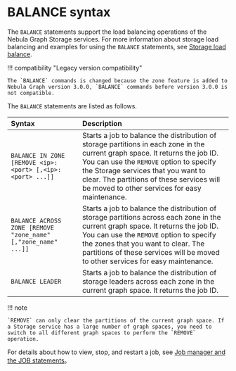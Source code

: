 # BALANCE syntax

The `BALANCE` statements support the load balancing operations of the Nebula Graph Storage services. For more information about storage load balancing and examples for using the `BALANCE` statements, see [Storage load balance](../../8.service-tuning/load-balance.md).

!!! compatibility "Legacy version compatibility"

    The `BALANCE` commands is changed because the zone feature is added to Nebula Graph version 3.0.0, `BALANCE` commands before version 3.0.0 is not compatible.

The `BALANCE` statements are listed as follows.

|Syntax|Description|
|:---|:---|
|`BALANCE IN ZONE [REMOVE <ip>:<port> [,<ip>:<port> ...]]`| Starts a job to balance the distribution of storage partitions in each zone in the current graph space. It returns the job ID. You can use the `REMOVE` option to specify the Storage services that you want to clear. The partitions of these services will be moved to other services for easy maintenance.|
|`BALANCE ACROSS ZONE [REMOVE "zone_name" [,"zone_name" ...]]`| Starts a job to balance the distribution of storage partitions across each zone in the current graph space. It returns the job ID. You can use the `REMOVE` option to specify the zones that you want to clear. The partitions of these services will be moved to other services for easy maintenance.|
|`BALANCE LEADER`| Starts a job to balance the distribution of storage leaders across each zone in the current graph space. It returns the job ID.|

!!! note

    `REMOVE` can only clear the partitions of the current graph space. If a Storage service has a large number of graph spaces, you need to switch to all different graph spaces to perform the `REMOVE` operation.

For details about how to view, stop, and restart a job, see [Job manager and the JOB statements](4.job-statements.md)。
